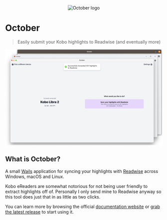 <div align="center">
  <img alt="October logo" src="appicon.png" height="240" />
</div>

# October
> Easily submit your Kobo highlights to Readwise (and eventually more)

![](./docs/assets/heroimage.png)

## What is October?

A small [Wails](https://github.com/wailsapp/wails) application for syncing your highlights with [Readwise](https://readwise.io) across Windows, macOS and Linux.

Kobo eReaders are somewhat notorious for not being user friendly to extract highlights off of. Personally I only send mine to Readwise anyway so this tool does just that in as little as two clicks.

You can learn more by browsing the official [documentation website](https://october.utf9k.net) or [grab the latest release](https://github.com/marcus-crane/october/releases) to start using it.